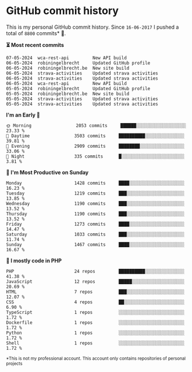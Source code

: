 # GitHub commit history
This is my personal GitHub commit history. Since <!--START_SECTION:first-commit-date-->`16-06-2017`<!--END_SECTION:first-commit-date--> I pushed a total of <!--START_SECTION:total-commit-count-->`8800`<!--END_SECTION:total-commit-count--> commits* 🎉.

<!--START_SECTION:most-recent-commits-->
**⏳ Most recent commits**
                                        
```text
07-05-2024  wca-rest-api         New API build
06-05-2024  robiningelbrecht     Updated GitHub profile
06-05-2024  robiningelbrecht.be  New site build
06-05-2024  strava-activities    Updated strava activities
06-05-2024  strava-activities    Updated strava activities
06-05-2024  wca-rest-api         New API build
05-05-2024  robiningelbrecht     Updated GitHub profile
05-05-2024  robiningelbrecht.be  New site build
05-05-2024  strava-activities    Updated strava activities
05-05-2024  strava-activities    Updated strava activities
```
<!--END_SECTION:most-recent-commits-->  

<!--START_SECTION:commits-per-day-time-->
**I&#039;m an Early 🐤**

```text
🌞 Morning                 2053 commits     ██████░░░░░░░░░░░░░░░░░░░   23.33 %
🌆 Daytime                 3503 commits     ██████████░░░░░░░░░░░░░░░   39.81 %
🌃 Evening                 2909 commits     ████████░░░░░░░░░░░░░░░░░   33.06 %
🌙 Night                   335 commits      █░░░░░░░░░░░░░░░░░░░░░░░░   3.81 %
```
<!--END_SECTION:commits-per-day-time-->  

<!--START_SECTION:commits-per-weekday-->
**📅 I&#039;m Most Productive on Sunday**

```text
Monday                    1428 commits     ████░░░░░░░░░░░░░░░░░░░░░   16.23 %
Tuesday                   1219 commits     ███░░░░░░░░░░░░░░░░░░░░░░   13.85 %
Wednesday                 1190 commits     ███░░░░░░░░░░░░░░░░░░░░░░   13.52 %
Thursday                  1190 commits     ███░░░░░░░░░░░░░░░░░░░░░░   13.52 %
Friday                    1273 commits     ████░░░░░░░░░░░░░░░░░░░░░   14.47 %
Saturday                  1033 commits     ███░░░░░░░░░░░░░░░░░░░░░░   11.74 %
Sunday                    1467 commits     ████░░░░░░░░░░░░░░░░░░░░░   16.67 %
```
<!--END_SECTION:commits-per-weekday-->  

<!--START_SECTION:repos-per-language-->
**💬 I mostly code in PHP**

```text
PHP                       24 repos         ██████████░░░░░░░░░░░░░░░   41.38 %
JavaScript                12 repos         █████░░░░░░░░░░░░░░░░░░░░   20.69 %
HTML                      7 repos          ███░░░░░░░░░░░░░░░░░░░░░░   12.07 %
CSS                       4 repos          ██░░░░░░░░░░░░░░░░░░░░░░░   6.90 %
TypeScript                1 repos          ░░░░░░░░░░░░░░░░░░░░░░░░░   1.72 %
Dockerfile                1 repos          ░░░░░░░░░░░░░░░░░░░░░░░░░   1.72 %
Python                    1 repos          ░░░░░░░░░░░░░░░░░░░░░░░░░   1.72 %
Shell                     1 repos          ░░░░░░░░░░░░░░░░░░░░░░░░░   1.72 %
```
<!--END_SECTION:repos-per-language-->  

<sub>*This is not my professional account. This account only contains repositories of personal projects</sub>

